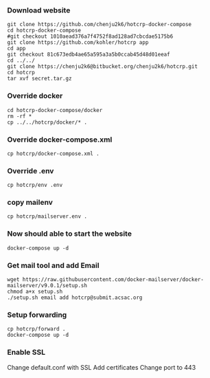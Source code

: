 ### Download website

```
git clone https://github.com/chenju2k6/hotcrp-docker-compose
cd hotcrp-docker-compose
#git checkout 1010aead376a7f4752f8ad128ad7cbcdae5175b6
git clone https://github.com/kohler/hotcrp app
cd app
git checkout 81c673edb4ae65a595a3a5b0ccab45d48d01eeaf
cd ../../
git clone https://chenju2k6@bitbucket.org/chenju2k6/hotcrp.git
cd hotcrp
tar xvf secret.tar.gz 
```

### Override docker 

```
cd hotcrp-docker-compose/docker
rm -rf *
cp ../../hotcrp/docker/* .
```

### Override docker-compose.xml

```
cp hotcrp/docker-compose.xml .
```


### Override .env

```
cp hotcrp/env .env
```

### copy mailenv

```
cp hotcrp/mailserver.env .
```

### Now should able to start the website

```
docker-compose up -d
```


### Get mail tool and add Email ###

```
wget https://raw.githubusercontent.com/docker-mailserver/docker-mailserver/v9.0.1/setup.sh
chmod a+x setup.sh
./setup.sh email add hotcrp@submit.acsac.org
```

### Setup forwarding ###

```
cp hotcrp/forward .
docker-compose up -d
```


### Enable SSL ###

Change default.conf with SSL
Add certificates
Change port to 443

